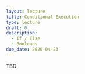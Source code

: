 ```yaml
---
layout: lecture
title: Conditional Execution
type: lecture
draft: 0
description:
  - If / Else
  - Booleans
due_date: 2020-04-23
---
```


TBD